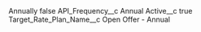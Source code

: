 <?xml version="1.0" encoding="UTF-8"?>
<CustomMetadata xmlns="http://soap.sforce.com/2006/04/metadata" xmlns:xsi="http://www.w3.org/2001/XMLSchema-instance" xmlns:xsd="http://www.w3.org/2001/XMLSchema">
    <label>Annually</label>
    <protected>false</protected>
    <values>
        <field>API_Frequency__c</field>
        <value xsi:type="xsd:string">Annual</value>
    </values>
    <values>
        <field>Active__c</field>
        <value xsi:type="xsd:boolean">true</value>
    </values>
    <values>
        <field>Target_Rate_Plan_Name__c</field>
        <value xsi:type="xsd:string">Open Offer - Annual</value>
    </values>
</CustomMetadata>
